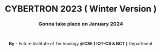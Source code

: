 <h1 align="center">CYBERTRON 2023 ( Winter Version )</h1>

<h3 align="center">Gonna take place on January 2024</h3>

<br>

<p align="center"><strong>By</strong> - Future Institute of Technology @<strong>CSE ( IOT-CS & BCT )</strong> Department</p>